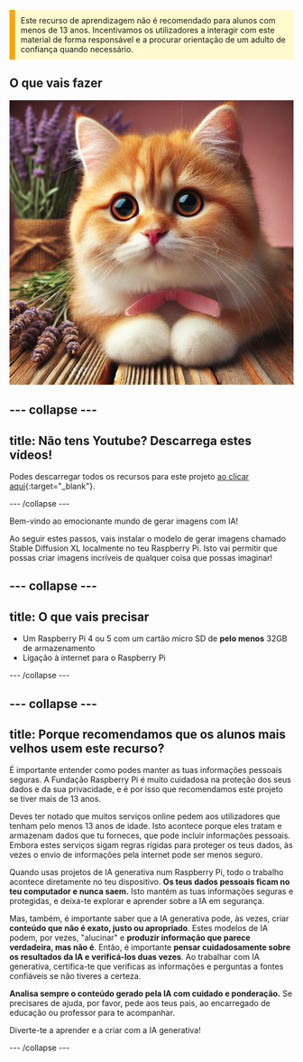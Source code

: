 <p style='border-left: solid; border-width:10px; border-color: #FFA500; background-color: #FFFACD; padding: 10px;'>
Este recurso de aprendizagem não é recomendado para alunos com menos de 13 anos. Incentivamos os utilizadores a interagir com este material de forma responsável e a procurar orientação de um adulto de confiança quando necessário.
</p>

## O que vais fazer

![A imagem mostra um plano próximo de um gatinho fofo laranja e branco com olhos grandes, expressivos e um nariz cor-de-rosa. O gatinho descansa sobre uma superfície de madeira com as patas enfiadas para baixo, usa um laço cor-de-rosa à volta do pescoço. Atrás do gatinho, há ramos de alfazema num pacote rústico e envolvido em serapilheira, adicionando um fundo suave e natural à cena. A iluminação é quente, realça o pelo macio do gatinho e cria uma atmosfera aconchegante e serena.](images/cat.jpg)

--- collapse ---
---
title: Não tens Youtube? Descarrega estes vídeos!
---

Podes descarregar todos os recursos para este projeto [ao clicar aqui](https://rpf.io/p/pt-PT/ai-images-on-pi-go){:target="_blank"}.

--- /collapse ---

Bem-vindo ao emocionante mundo de gerar imagens com IA!

Ao seguir estes passos, vais instalar o modelo de gerar imagens chamado Stable Diffusion XL localmente no teu Raspberry Pi. Isto vai permitir que possas criar imagens incríveis de qualquer coisa que possas imaginar!

--- collapse ---
---
title: O que vais precisar
---

- Um Raspberry Pi 4 ou 5 com um cartão micro SD de **pelo menos** 32GB de armazenamento
- Ligação à internet para o Raspberry Pi

--- /collapse ---

--- collapse ---
---
title: Porque recomendamos que os alunos mais velhos usem este recurso?
---

É importante entender como podes manter as tuas informações pessoais seguras. A Fundação Raspberry Pi é muito cuidadosa na proteção dos seus dados e da sua privacidade, e é por isso que recomendamos este projeto se tiver mais de 13 anos.

Deves ter notado que muitos serviços online pedem aos utilizadores que tenham pelo menos 13 anos de idade. Isto acontece porque eles tratam e armazenam dados que tu forneces, que pode incluir informações pessoais. Embora estes serviços sigam regras rígidas para proteger os teus dados, às vezes o envio de informações pela internet pode ser menos seguro.

Quando usas projetos de IA generativa num Raspberry Pi, todo o trabalho acontece diretamente no teu dispositivo. **Os teus dados pessoais ficam no teu computador e nunca saem.** Isto mantém as tuas informações seguras e protegidas, e deixa-te explorar e aprender sobre a IA em segurança.

Mas, também, é importante saber que a IA generativa pode, às vezes, criar **conteúdo que não é exato, justo ou apropriado**. Estes modelos de IA podem, por vezes, "alucinar" e **produzir informação que parece verdadeira, mas não é**. Então, é importante **pensar cuidadosamente sobre os resultados da IA e verificá-los duas vezes**. Ao trabalhar com IA generativa, certifica-te que verificas as informações e perguntas a fontes confiáveis se não tiveres a certeza.

**Analisa sempre o conteúdo gerado pela IA com cuidado e ponderação.** Se precisares de ajuda, por favor, pede aos teus pais, ao encarregado de educação ou professor para te acompanhar.

Diverte-te a aprender e a criar com a IA generativa!

--- /collapse ---

